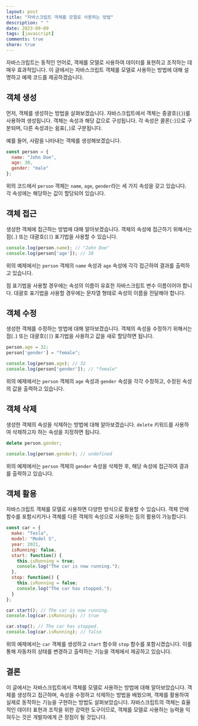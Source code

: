 ```yaml
---
layout: post
title: "자바스크립트 객체를 모델로 사용하는 방법"
description: " "
date: 2023-09-09
tags: [javascript]
comments: true
share: true
---
```


자바스크립트는 동적인 언어로, 객체를 모델로 사용하여 데이터를 표현하고 조작하는 데 매우 효과적입니다. 이 글에서는 자바스크립트 객체를 모델로 사용하는 방법에 대해 설명하고 예제 코드를 제공하겠습니다.

## 객체 생성

먼저, 객체를 생성하는 방법을 살펴보겠습니다. 자바스크립트에서 객체는 중괄호(`{}`)를 사용하여 생성됩니다. 객체는 속성과 해당 값으로 구성됩니다. 각 속성은 콜론(`:`)으로 구분되며, 다른 속성과는 쉼표(`,`)로 구분됩니다. 

예를 들어, 사람을 나타내는 객체를 생성해보겠습니다.

```javascript
const person = {
  name: "John Doe",
  age: 30,
  gender: "male"
};
```

위의 코드에서 `person` 객체는 `name`, `age`, `gender`라는 세 가지 속성을 갖고 있습니다. 각 속성에는 해당하는 값이 할당되어 있습니다.

## 객체 접근

생성한 객체에 접근하는 방법에 대해 알아보겠습니다. 객체의 속성에 접근하기 위해서는 점(`.`) 또는 대괄호(`[]`) 표기법을 사용할 수 있습니다.

```javascript
console.log(person.name); // "John Doe"
console.log(person['age']); // 30
```

위의 예제에서는 `person` 객체의 `name` 속성과 `age` 속성에 각각 접근하여 결과를 출력하고 있습니다. 

점 표기법을 사용할 경우에는 속성의 이름이 유효한 자바스크립트 변수 이름이어야 합니다. 대괄호 표기법을 사용할 경우에는 문자열 형태로 속성의 이름을 전달해야 합니다.

## 객체 수정

생성한 객체를 수정하는 방법에 대해 알아보겠습니다. 객체의 속성을 수정하기 위해서는 점(`.`) 또는 대괄호(`[]`) 표기법을 사용하고 값을 새로 할당하면 됩니다.

```javascript
person.age = 32;
person['gender'] = "female";

console.log(person.age); // 32
console.log(person['gender']); // "female"
```

위의 예제에서는 `person` 객체의 `age` 속성과 `gender` 속성을 각각 수정하고, 수정된 속성의 값을 출력하고 있습니다.

## 객체 삭제

생성한 객체의 속성을 삭제하는 방법에 대해 알아보겠습니다. `delete` 키워드를 사용하여 삭제하고자 하는 속성을 지정하면 됩니다.

```javascript
delete person.gender;

console.log(person.gender); // undefined
```

위의 예제에서는 `person` 객체의 `gender` 속성을 삭제한 후, 해당 속성에 접근하여 결과를 출력하고 있습니다.

## 객체 활용

자바스크립트 객체를 모델로 사용하면 다양한 방식으로 활용할 수 있습니다. 객체 안에 함수를 포함시키거나 객체를 다른 객체의 속성으로 사용하는 등의 활용이 가능합니다.

```javascript
const car = {
  make: "Tesla",
  model: "Model S",
  year: 2021,
  isRunning: false,
  start: function() {
    this.isRunning = true;
    console.log("The car is now running.");
  },
  stop: function() {
    this.isRunning = false;
    console.log("The car has stopped.");
  }
};

car.start(); // The car is now running.
console.log(car.isRunning); // true

car.stop(); // The car has stopped.
console.log(car.isRunning); // false
```

위의 예제에서는 `car` 객체를 생성하고 `start` 함수와 `stop` 함수를 포함시켰습니다. 이를 통해 자동차의 상태를 변경하고 출력하는 기능을 객체에서 제공하고 있습니다.

## 결론

이 글에서는 자바스크립트에서 객체를 모델로 사용하는 방법에 대해 알아보았습니다. 객체를 생성하고 접근하며, 속성을 수정하고 삭제하는 방법을 배웠으며, 객체를 활용하여 실제로 동작하는 기능을 구현하는 방법도 살펴보았습니다. 자바스크립트의 객체는 효율적인 데이터 표현과 조작을 위한 강력한 도구이므로, 객체를 모델로 사용하는 능력을 익혀두는 것은 개발자에게 큰 장점이 될 것입니다.
